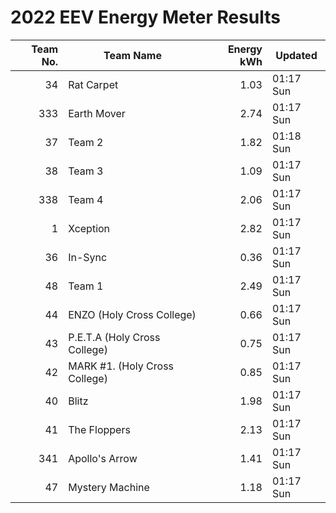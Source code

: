 # 2022 EEV Energy Meter Results
|Team No.|Team Name|Energy kWh|Updated|
|---:|---|---:|---|
|34|Rat Carpet|1.03|01:17 Sun|
|333|Earth Mover|2.74|01:17 Sun|
|37|Team 2|1.82|01:18 Sun|
|38|Team 3|1.09|01:17 Sun|
|338|Team 4|2.06|01:17 Sun|
|1|Xception|2.82|01:17 Sun|
|36|In-Sync|0.36|01:17 Sun|
|48|Team 1|2.49|01:17 Sun|
|44|ENZO (Holy Cross College)|0.66|01:17 Sun|
|43|P.E.T.A (Holy Cross College)|0.75|01:17 Sun|
|42|MARK #1. (Holy Cross College)|0.85|01:17 Sun|
|40|Blitz|1.98|01:17 Sun|
|41|The Floppers|2.13|01:17 Sun|
|341|Apollo's Arrow|1.41|01:17 Sun|
|47|Mystery Machine|1.18|01:17 Sun|
